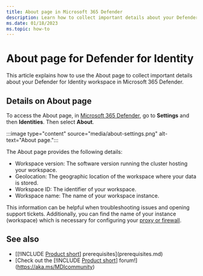 ```yaml
---
title: About page in Microsoft 365 Defender 
description: Learn how to collect important details about your Defender for Identity workspace in Microsoft 365 Defender.
ms.date: 01/18/2023
ms.topic: how-to
---
```


# About page for Defender for Identity

This article explains how to use the About page to collect important details about your Defender for Identity workspace in Microsoft 365 Defender.

## Details on About page

To access the About page, in  [Microsoft 365 Defender](https://security.microsoft.com), go to **Settings** and then **Identities**. Then select **About**.

:::image type="content" source="media/about-settings.png" alt-text="About page.":::

The About page provides the following details:

- Workspace version: The software version running the cluster hosting your workspace.
- Geolocation: The geographic location of the workspace where your data is stored.
- Workspace ID: The identifier of your workspace.
- Workspace name: The name of your workspace instance.

This information can be helpful when troubleshooting issues and opening support tickets. Additionally, you can find the name of your instance (workspace) which is necessary for configuring your [proxy or firewall](configure-proxy.md#enable-access-to-defender-for-identity-service-urls-in-the-proxy-server).

## See also

- [[!INCLUDE [Product short](includes/product-short.md)] prerequisites](prerequisites.md)
- [Check out the [!INCLUDE [Product short](includes/product-short.md)] forum!](<https://aka.ms/MDIcommunity>)
